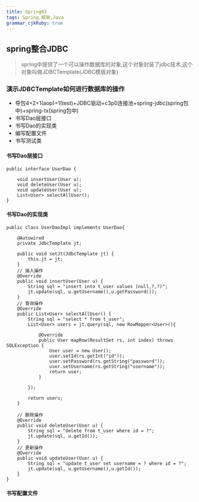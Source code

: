 ```yaml
---
title: Spring03
tags: Spring,框架,Java
grammar_cjkRuby: true
---
```


## spring整合JDBC

> spring中提供了一个可以操作数据库的对象,这个对象封装了jdbc技术,这个对象叫做JDBCTemplate(JDBC模版对象)

### 演示JDBCTemplate如何进行数据库的操作

- 导包4+2+1(aop)+1(test)+JDBC驱动+c3p0连接池+spring-jdbc(spring包中)+spring-tx(spring包中)
- 书写Dao层接口
- 书写Dao的实现类
- 编写配置文件
- 书写测试类

####  书写Dao层接口

``` stylus
public interface UserDao {

	void insertUser(User u);
	void deleteUser(User u);
	void updateUser(User u);
	List<User> selectAllUser();
}

```
#### 书写Dao的实现类

``` stylus
public class UserDaoImpl implements UserDao{

	@Autowired
	private JdbcTemplate jt;

	public void setJt(JdbcTemplate jt) {
		this.jt = jt;
	}
	// 插入操作
	@Override
	public void insertUser(User u) {
		String sql = "insert into t_user values (null,?,?)";
		jt.update(sql, u.getUsername(),u.getPassword());
	}
	// 查询操作
	@Override
	public List<User> selectAllUser() {
		String sql = "select * from t_user";
		List<User> users = jt.query(sql, new RowMapper<User>(){

			@Override
			public User mapRow(ResultSet rs, int index) throws SQLException {
				User user = new User();
				user.setId(rs.getInt("id"));
				user.setPassword(rs.getString("password"));
				user.setUsername(rs.getString("username"));
				return user;
			}
			
		});

		return users;
	}

	// 删除操作
	@Override
	public void deleteUser(User u) {
		String sql = "delete from t_user where id = ?";
		jt.update(sql, u.getId());
	}
	// 更新操作
	@Override
	public void updateUser(User u) {
		String sql = "update t_user set username = ? where id = ?";
		jt.update(sql, u.getUsername(),u.getId());
	}
}

```


#### 书写配置文件


